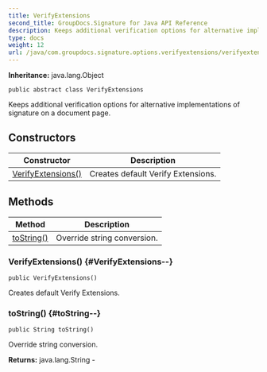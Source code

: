 ```yaml
---
title: VerifyExtensions
second_title: GroupDocs.Signature for Java API Reference
description: Keeps additional verification options for alternative implementations of signature on a document page.
type: docs
weight: 12
url: /java/com.groupdocs.signature.options.verifyextensions/verifyextensions/
---
```

**Inheritance:**
java.lang.Object
```
public abstract class VerifyExtensions
```

Keeps additional verification options for alternative implementations of signature on a document page.
## Constructors

| Constructor | Description |
| --- | --- |
| [VerifyExtensions()](#VerifyExtensions--) | Creates default Verify Extensions. |
## Methods

| Method | Description |
| --- | --- |
| [toString()](#toString--) | Override string conversion. |
### VerifyExtensions() {#VerifyExtensions--}
```
public VerifyExtensions()
```


Creates default Verify Extensions.

### toString() {#toString--}
```
public String toString()
```


Override string conversion.

**Returns:**
java.lang.String - 
